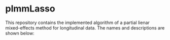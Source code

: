 # plmmLasso

This repository contains the implemented algorithm of a partial lienar mixed-effects method for longitudinal data. The names and descriptions are shown below:
